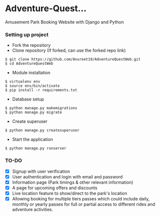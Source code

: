 # Adventure-Quest...
Amusement Park Booking Website with Django and Python

### Setting up project

- Fork the repository
- Clone repository (If forked, can use the forked repo link)
```commandline
$ git clone https://github.com/Anureet19/AdventureQuestWeb.git
$ cd AdventureQuestWeb
```
- Module installation
```commandline
$ virtualenv env
$ source env/bin/activate
$ pip install -r requirements.txt
```
- Database setup
```commandline
$ python manage.py makemigrations
$ python manage.py migrate
```
- Create superuser
```commandline
$ python manage.py createsuperuser
```
- Start the application
```commandline
$ python manage.py runserver
```

### TO-DO
- [x] Signup with user verification
- [x] User authentication and login with email and password
- [x] Information page (Park timings & other relevant information)
- [x] A page for upcoming offers and discounts
- [x] Live location feature to show/direct to the park's location
- [x] Allowing booking for multiple tiers passes which could include daily, monthly or yearly passes for full or partial access to different rides and adventure activities.
